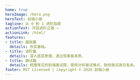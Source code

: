 ```yaml
---
home: true
heroImage: /hero.png
heroText: 前端小册
tagline: 从 0 到 1 进阶指南
actionText: 开启进阶之路 →
actionLink: /html/
features:
- title: 基础篇
  details: 夯实基础。
- title: 进阶篇
  details: 深入底层原理，透过现象看本质。
- title: 面试篇
  details: 梳理常见的前端面试题，提炼分析面试难点，助你面试游刃有余。
footer: MIT Licensed | Copyright © 2020 前端小册
---
```

